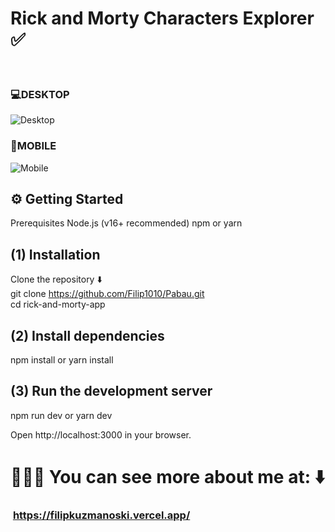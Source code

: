 # Rick and Morty Characters Explorer ​✅​ <br>
<br>


### 💻​DESKTOP
 ![Desktop](https://github.com/user-attachments/assets/5a5c7a0c-718b-4c04-a842-2263efa90a13) <br>

### 📱MOBILE <br>
![Mobile](https://github.com/user-attachments/assets/ab6ed593-a4e2-4540-b405-eb578384db5a) <br>



## ⚙️ Getting Started
 Prerequisites
 Node.js (v16+ recommended)
 npm or yarn

## (1) Installation 
Clone the repository ⬇️ <br> 
git clone https://github.com/Filip1010/Pabau.git <br>
cd rick-and-morty-app
<br>

## (2) Install dependencies
npm install
 or
yarn install

## (3) Run the development server
npm run dev
or
yarn dev

Open http://localhost:3000 in your browser.


# ​​​​​​​​​🧑🏻‍💻​ You can see more about me at​​:  ​​​​⬇️​
### ​​​​ https://filipkuzmanoski.vercel.app/
